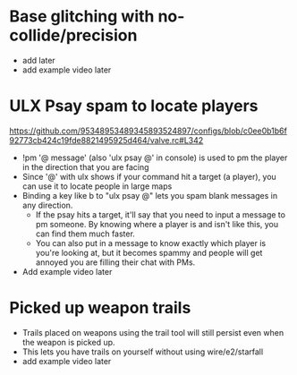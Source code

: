 # Base glitching with no-collide/precision 
  - add later<br/>
  - add example video later<br/>

# ULX Psay spam to locate players 
https://github.com/95348953489345893524897/configs/blob/c0ee0b1b6f92773cb424c19fde8821495925d464/valve.rc#L342
  - !pm '@ message' (also 'ulx psay @' in console) is used to pm the player in the direction that you are facing <br/>
  - Since '@' with ulx shows if your command hit a target (a player), you can use it to locate people in large maps<br/>
  - Binding a key like b to "ulx psay @" lets you spam blank messages in any direction.<br/>
    - If the psay hits a target, it'll say that you need to input a message to pm someone. By knowing where a player is and isn't like this, you can find them much faster.<br/>
    - You can also put in a message to know exactly which player is you're looking at, but it becomes spammy and people will get annoyed you are filling their chat with PMs.<br/> 
  - Add example video later

# Picked up weapon trails
  - Trails placed on weapons using the trail tool will still persist even when the weapon is picked up.<br/>
  - This lets you have trails on yourself without using wire/e2/starfall<br/>
  - add example video later

